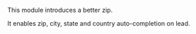 This module introduces a better zip.

It enables zip, city, state and country auto-completion on lead.
